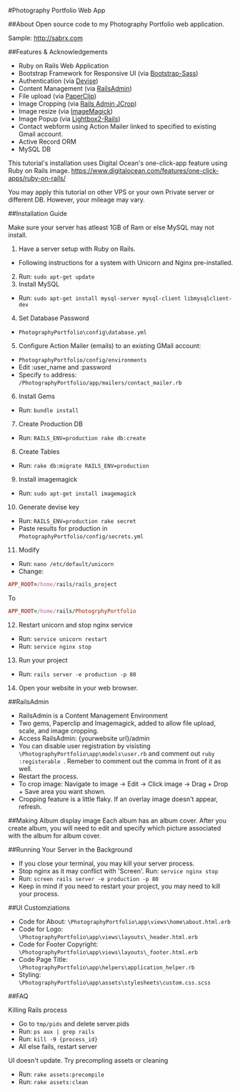#Photography Portfolio Web App

##About
Open source code to my Photography Portfolio web application.

Sample: http://sabrx.com

##Features & Acknowledgements

* Ruby on Rails Web Application
* Bootstrap Framework for Responsive UI (via [Bootstrap-Sass](https://github.com/twbs/bootstrap-sass))
* Authentication (via [Devise](https://github.com/plataformatec/devise))
* Content Management (via [RailsAdmin](https://github.com/sferik/rails_admin))
* File upload (via [PaperClip](https://github.com/thoughtbot/paperclip))
* Image Cropping (via [Rails Admin JCrop](https://github.com/janx/rails_admin_jcrop))
* Image resize (via [ImageMagick](http://www.imagemagick.org/script/index.php))
* Image Popup (via [Lightbox2-Rails](https://github.com/gavinkflam/lightbox2-rails))
* Contact webform using Action Mailer linked to specified to existing Gmail account.
* Active Record ORM
* MySQL DB

This tutorial's installation uses Digital Ocean's one-click-app feature using Ruby on Rails image. 
https://www.digitalocean.com/features/one-click-apps/ruby-on-rails/

You may apply this tutorial on other VPS or your own Private server or different DB. However, your mileage may vary. 

##Installation Guide

Make sure your server has atleast 1GB of Ram or else MySQL may not install.

1. Have a server setup with Ruby on Rails. 
  * Following instructions for a system with Unicorn and Nginx pre-installed.
2. Run: `sudo apt-get update`
3. Install MySQL
  * Run: `sudo apt-get install mysql-server mysql-client libmysqlclient-dev`
4. Set Database Password
  * `PhotographyPortfolio\config\database.yml`
5. Configure Action Mailer (emails) to an existing GMail account:
  * `PhotographyPortfolio/config/environments`
  * Edit :user_name and :password
  * Specify `to` address: `/PhotographyPortfolio/app/mailers/contact_mailer.rb`
6. Install Gems
  * Run: `bundle install`
7. Create Production DB
  * Run: `RAILS_ENV=production rake db:create`
8. Create Tables
  * Run: `rake db:migrate RAILS_ENV=production`
9. Install imagemagick
  * Run: `sudo apt-get install imagemagick`
10. Generate devise key
  * Run: `RAILS_ENV=production rake secret`
  * Paste results for production in `PhotographyPortfolio/config/secrets.yml`
11. Modify
  * Run: `nano /etc/default/unicorn`
  * Change: 
  ```ruby
  APP_ROOT=/home/rails/rails_project
  ```
  To
  ```ruby
  APP_ROOT=/home/rails/PhotogrphyPortfolio
  ```
12. Restart unicorn and stop nginx service
  * Run: `service unicorn restart`
  * Run: `service nginx stop`
13. Run your project
  * Run: `rails server -e production -p 80`
14. Open your website in your web browser.

##RailsAdmin

* RailsAdmin is a Content Management Environment
* Two gems, Paperclip and Imagemagick, added to allow file upload, scale, and image cropping.
* Access RailsAdmin: {yourwebsite url}/admin
* You can disable user registration by visisting `\PhotographyPortfolio\app\models\user.rb` and comment out ```ruby :registerable ```. Remeber to comment out the comma in front of it as well.
* Restart the process.
* To crop image: Navigate to image -> Edit -> Click image -> Drag + Drop + Save area you want shown.
* Cropping feature is a little flaky. If an overlay image doesn't appear, refresh.

##Making Album display image
 Each album has an album cover. After you create album, you will need to edit and specify which picture associated with the album for album cover.

##Running Your Server in the Background
* If you close your terminal, you may kill your server process.
* Stop nginx as it may conflict with 'Screen'. Run: `service nginx stop`
* Run: `screen rails server -e production -p 80`
* Keep in mind if you need to restart your project, you may need to kill your process.

##UI Customziations
* Code for About: `\PhotographyPortfolio\app\views\home\about.html.erb`
* Code for Logo: `\PhotographyPortfolio\app\views\layouts\_header.html.erb`
* Code for Footer Copyright: `\PhotographyPortfolio\app\views\layouts\_footer.html.erb`
* Code Page Title: `\PhotographyPortfolio\app\helpers\application_helper.rb`
* Styling: `\PhotographyPortfolio\app\assets\stylesheets\custom.css.scss`

##FAQ

Killing Rails process
* Go to `tmp/pids` and delete server.pids
* Run: `ps aux | grep rails`
* Run: `kill -9 {process_id}`
* All else fails, restart server

UI doesn't update. Try precompling assets or cleaning
* Run: `rake assets:precompile`
* Run: `rake assets:clean`

